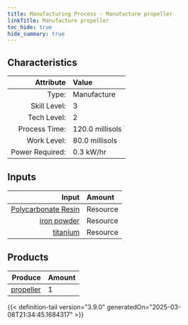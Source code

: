 ```yaml
---
title: Manufacturing Process - Manufacture propeller
linkTitle: Manufacture propeller
toc_hide: true
hide_summary: true
---
```

<!-- This is generated by the MarsSim HelpGenertor, do not edit. -->


## Characteristics

| Attribute      | Value |
|--------:|:------|
|Type:|Manufacture|
|Skill Level:|3|
|Tech Level:|2|
|Process Time:|120.0 millisols|
|Work Level:|80.0 millisols|
|Power Required:|0.3 kW/hr|

## Inputs

| Input      | Amount |
|--------:|:------|
|[Polycarbonate Resin](/docs/definitions/resource/polycarbonate-resin)|Resource|1.5 kg|
|[iron powder](/docs/definitions/resource/iron-powder)|Resource|0.25 kg|
|[titanium](/docs/definitions/resource/titanium)|Resource|0.25 kg|

## Products


| Produce      | Amount |
|--------:|:------|
|[propeller](/docs/definitions/part/propeller)|1|



{{< definition-tail version="3.9.0" generatedOn="2025-03-08T21:34:45.1684317" >}}



